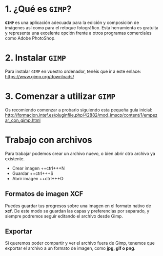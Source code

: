 # 1. ¿Qué es ``GIMP``?

**``GIMP``** es una aplicación adecuada para la edición y composición de imágenes así como para el retoque fotográfico. Esta herramienta es gratuita y representa una excelente opción frente a otros programas comerciales como Adobe PhotoShop.

# 2. Instalar ``GIMP``

Para instalar ``GIMP`` en vuestro ordenador, tenéis que ir a este enlace: https://www.gimp.org/downloads/

# 3. Comenzar a utilizar ``GIMP``

Os recomiendo comenzar a probarlo siguiendo esta pequeña guía inicial: http://formacion.intef.es/pluginfile.php/42882/mod_imscp/content/1/empezar_con_gimp.html

# Trabajo con archivos

Para trabajar podemos crear un archivo nuevo, o bien abrir otro archivo ya existente.

- Crear imagen ++ctrl+++N
- Guardar ++ctrl+++S
- Abrir imagen ++ctrl+++O

## Formatos de imagen XCF

Puedes guardar tus progresos sobre una imagen en el formato nativo de **xcf**. De este modo se guardan las capas y preferencias por separado, y siempre podremos seguir editando el archivo desde Gimp.

## Exportar

Si queremos poder compartir y ver el archivo fuera de Gimp, tenemos que exportar el archivo a un formato de imagen, como **jpg, gif o png**.